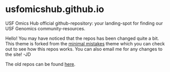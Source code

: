 

# usfomicshub.github.io
USF Omics Hub official github-repository: your landing-spot for finding our USF Genomics community-resources.

Hello! You may have noticed that the repos has been changed quite a bit. This theme is forked from the [minimal mistakes](https://mmistakes.github.io/minimal-mistakes/docs/quick-start-guide/) theme
which you can check out to see how this repos works. You can also email me for any changes to the site! -JD 

The old repos can be found [here](https://usf.box.com/s/ttelspvcsbo8mfsuwv66sgozd90ix3k1).

